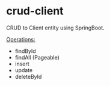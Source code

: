 # crud-client
CRUD to Client entity using SpringBoot.

<ins>Operations:</ins>

- findById
- findAll (Pageable)
- insert
- update
- deleteById
